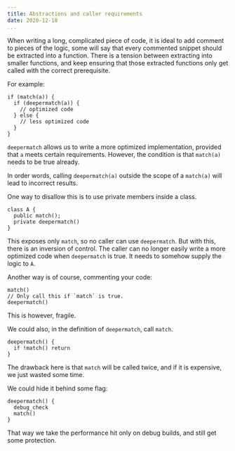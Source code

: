 ```yaml
---
title: Abstractions and caller requirements
date: 2020-12-18
...
```


When writing a long, complicated piece of code, it is ideal to add comment to pieces of the logic, some will say that every commented snippet should be extracted into a function. There is a tension between extracting into smaller functions, and keep ensuring that those extracted functions only get called with the correct prerequisite.

For example:

```
if (match(a)) {
  if (deepermatch(a)) {
    // optimized code
  } else {
    // less optimized code
  }
}
```

`deepermatch` allows us to write a more optimized implementation, provided that `a` meets certain requirements. However, the condition is that `match(a)` needs to be true already.

In order words, calling `deepermatch(a)` outside the scope of a `match(a)` will lead to incorrect results.

One way to disallow this is to use private members inside a class.

```
class A {
  public match();
  private deepermatch()
}
```

This exposes only `match`, so no caller can use `deepermatch`. But with this, there is an inversion of control. The caller can no longer easily write a more optimized code when `deepermatch` is true. It needs to somehow supply the logic to `A`.

Another way is of course, commenting your code:

```
match()
// Only call this if `match` is true.
deepermatch()
```

This is however, fragile.

We could also, in the definition of `deepermatch`, call `match`.

```
deepermatch() {
  if !match() return
}
```

The drawback here is that `match` will be called twice, and if it is expensive, we just wasted some time.

We could hide it behind some flag:

```
deepermatch() {
  debug_check
  match()
}
```

That way we take the performance hit only on debug builds, and still get some protection.
